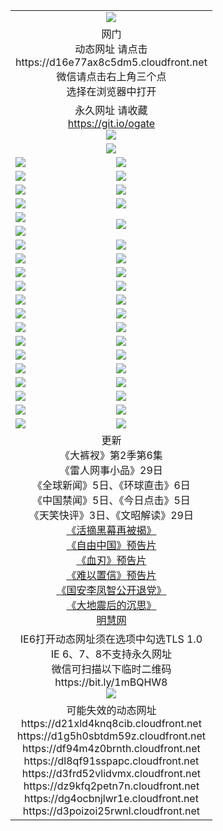 ﻿<table>
  <tr></tr>
  <tr><td colspan=2 align=center><img src="https://cloud.githubusercontent.com/assets/11880933/13434984/f430fae2-e012-11e5-814f-c2df1e82b247.jpg" /></td></tr>
  <tr><td colspan=2 align=center>网门<br>动态网址 请点击
<br>https://d16e77ax8c5dm5.cloudfront.net
      <br>微信请点击右上角三个点<br>选择在浏览器中打开<br></td>
  </tr>
  <tr>
    <td colspan=2 align=center>永久网址 请收藏<br/><a href="https://git.io/ogate" target="_blank">https://git.io/ogate</a><br/><a href="https://d16e77ax8c5dm5.cloudfront.net/Up/0WMGDL2.png" target="_blank"><img src="https://d16e77ax8c5dm5.cloudfront.net/Up/0WMGD2.png"/></a></td>
  </tr>
  <tr>
    <td colspan=2 align=center><a href="https://d16e77ax8c5dm5.cloudfront.net/ogUP.aspx?name=0oGate.apk" target="_blank"><img src="https://d16e77ax8c5dm5.cloudfront.net/Up/0WMAZ.jpg" /></a></td>
  </tr>
  <tr>
    <td><a href="https://d16e77ax8c5dm5.cloudfront.net/ogNice.aspx" target="_blank"><img src="https://d16e77ax8c5dm5.cloudfront.net/Up/0WCYY.jpg" /></a></td>
    <td><a href="https://d16e77ax8c5dm5.cloudfront.net/onCO.aspx?ob=600%E4%BA%8B%E7%89%A9&op=%E5%A2%9E%E5%88%A0%E6%94%B9&args=WH1~%23%E7%B1%BB%E5%9E%8B6%E6%96%B0%E9%97%BB%7c%23%E7%B1%BB%E5%9E%8B6%E8%AF%84%E8%AE%BA&mode=" target="_blank"><img src="https://d16e77ax8c5dm5.cloudfront.net/Up/0WZTT.jpg" /></a></td> 
  </tr>
  <tr>
    <td><a href="https://d16e77ax8c5dm5.cloudfront.net/ogDY.aspx" target="_blank"><img src="https://d16e77ax8c5dm5.cloudfront.net/Up/0FK.jpg" /></a></td>
    <td><a href="https://d16e77ax8c5dm5.cloudfront.net/ogST.aspx" target="_blank"><img src="https://d16e77ax8c5dm5.cloudfront.net/Up/0ST.jpg" /></a></td> 
  </tr>
  <tr>
    <!--td rowspan=2><a href="https://d16e77ax8c5dm5.cloudfront.net/ogUP.aspx?name=WJ.mp4&count=T:1,480P:1" target="_blank"><img src="https://d16e77ax8c5dm5.cloudfront.net/Up/WJ.jpg" /></a></td-->
    <td><a href="https://d16e77ax8c5dm5.cloudfront.net/ogUP.aspx?name=11DKC.mp4&count=T:2,2:6,1:16&from=github" target="_blank"><img src="https://d16e77ax8c5dm5.cloudfront.net/Up/11DKC.jpg" /></a></td> 
    <td><div><a href="https://d16e77ax8c5dm5.cloudfront.net/ogUP.aspx?name=LRWS.mp4&count=7B:8,6B:44,5A:10,5B:35,4A:14,4B:19,3A:10,3B:26,2A:16,2B:21,1A:23,1B:29&current=7B:8" target="_blank"><img src="https://d16e77ax8c5dm5.cloudfront.net/Up/LRWS.jpg" /></a></td>
   </tr>
  <tr>
    <td><a href="https://d16e77ax8c5dm5.cloudfront.net/ogUP.aspx?name=LRSH.mp4&count=W:13,2:10" target="_blank"><img src="https://d16e77ax8c5dm5.cloudfront.net/Up/LRSH.jpg" /></a></td>
    <td><a href="https://d16e77ax8c5dm5.cloudfront.net/ogNiceVedio.aspx" target="_blank"><img src="https://d16e77ax8c5dm5.cloudfront.net/Up/TGKDY.jpg" /></a></td>
  </tr>
  <tr>
    <td><a href="https://d16e77ax8c5dm5.cloudfront.net/ogUP.aspx?name=JQR.mp4&count=2" target="_blank"><img src="https://d16e77ax8c5dm5.cloudfront.net/Up/JQR.jpg" /></a></td>   
    <td rowspan=2><a href="https://d16e77ax8c5dm5.cloudfront.net/ogUP.aspx?name=JP.mp4&count=9" target="_blank"><img src="https://d16e77ax8c5dm5.cloudfront.net/Up/JP.jpg" /></td>
  </tr>
  <tr>
    <td><a href="https://d16e77ax8c5dm5.cloudfront.net/ogUP.aspx?name=WH.mp4" target="_blank"><img src="https://d16e77ax8c5dm5.cloudfront.net/Up/WH.jpg" /></a></td>
  </tr>
  <tr>
    <td><a href="https://d16e77ax8c5dm5.cloudfront.net/ogUP.aspx?name=SSZJ.mp4&count=SP:6,480P:9" target="_blank"><img src="https://d16e77ax8c5dm5.cloudfront.net/Up/SSZJ.jpg" /></a></td>
    <td><a href="https://d16e77ax8c5dm5.cloudfront.net/ogUP.aspx?name=ZY.mp4&count=2015:16" target="_blank"><img src="https://d16e77ax8c5dm5.cloudfront.net/Up/ZY.jpg" /></a</td>
  </tr>
  <tr>
    <td><a href="https://d16e77ax8c5dm5.cloudfront.net/ogUP.aspx?name=XTFY.mp4&count=B:2,A:24" target="_blank"><img src="https://d16e77ax8c5dm5.cloudfront.net/Up/XTFY.jpg" /></a></td>
    <td><a href="https://d16e77ax8c5dm5.cloudfront.net/ogUP.aspx?name=1XQK.mp4&count=13" target="_blank"><img src="https://d16e77ax8c5dm5.cloudfront.net/Up/1XQK.jpg" /></a</td>
  </tr>
  <tr>
    <td><a href="https://d16e77ax8c5dm5.cloudfront.net/ogUP.aspx?name=1LYF.mp4&count=2" target="_blank"><img src="https://d16e77ax8c5dm5.cloudfront.net/Up/1LYF0.jpg" /></a></td>
    <td><a href="https://d16e77ax8c5dm5.cloudfront.net/ogUP.aspx?name=1ZGC.mp4&count=6" target="_blank"><img src="https://d16e77ax8c5dm5.cloudfront.net/Up/1ZGC0.jpg" /></a></td>
  </tr>
  <tr>
    <td><a href="https://d16e77ax8c5dm5.cloudfront.net/ogUP.aspx?name=1ZKM.mp4&count=3&current=3" target="_blank"><img src="https://d16e77ax8c5dm5.cloudfront.net/Up/1ZKM0.jpg" /></a></td>  
    <td><a href="https://d16e77ax8c5dm5.cloudfront.net/ogUP.aspx?name=1WWY.mp4&count=6&current=6" target="_blank"><img src="https://d16e77ax8c5dm5.cloudfront.net/Up/1WWY0.jpg" /></a></td>
  </tr>
  <tr>
    <td><a href="https://d16e77ax8c5dm5.cloudfront.net/ogUP.aspx?name=10JGY.mp4&count=3" target="_blank"><img src="https://d16e77ax8c5dm5.cloudfront.net/Up/10JGY0.jpg" /></a></td>
    <td><a href="https://d16e77ax8c5dm5.cloudfront.net/ogUP.aspx?name=10CYS.mp4&count=2" target="_blank"><img src="https://d16e77ax8c5dm5.cloudfront.net/Up/10CYS0.jpg" /></a></td>
  </tr>
  <tr>
    <td><a href="https://d16e77ax8c5dm5.cloudfront.net/ogUP.aspx?name=4SQQ.mp4&count=201603:5,201602:20,201601:21&current=201603:5" target="_blank"><img src="https://d16e77ax8c5dm5.cloudfront.net/Up/4SQQ0.jpg"/></a></td>
    <td><a href="https://d16e77ax8c5dm5.cloudfront.net/ogUP.aspx?name=4SHQ.mp4&count=201603:6,201602:27,201601:28&current=201603:6" target="_blank"><img src="https://d16e77ax8c5dm5.cloudfront.net/Up/4SHQ0.jpg"/></a></td>
  </tr>
  <tr>
    <td><a href="https://d16e77ax8c5dm5.cloudfront.net/ogUP.aspx?name=4SZG.mp4&count=201603:5,201602:21,201601:23&current=201603:5" target="_blank"><img src="https://d16e77ax8c5dm5.cloudfront.net/Up/4SZG0.jpg"/></a></td>
    <td><a href="https://d16e77ax8c5dm5.cloudfront.net/ogUP.aspx?name=4SDJ.mp4&count=201603A:5,201603B:4,201602A:24,201602B:7,201601A:48,201601B:6&current=201603A:5" target="_blank"><img src="https://d16e77ax8c5dm5.cloudfront.net/Up/4SDJ0.jpg"/></a></td>
  </tr>
  <tr>
    <td><a href="https://d16e77ax8c5dm5.cloudfront.net/ogUP.aspx?name=4CTX.mp4&count=201603:1,201602:3,201601:4&current=201603:1" target="_blank"><img src="https://d16e77ax8c5dm5.cloudfront.net/Up/4CTX0.jpg"/></a></td>
    <td><a href="https://d16e77ax8c5dm5.cloudfront.net/ogUP.aspx?name=4CWZ.mp4&count=201602:4,201601:4&current=201602:4" target="_blank"><img src="https://d16e77ax8c5dm5.cloudfront.net/Up/4CWZ0.jpg"/></a></td>
  </tr>
  <tr>
    <td><a href="https://d16e77ax8c5dm5.cloudfront.net/onUP.aspx?name=https://d2t6x1lwzcff38.cloudfront.net/" target="_blank"><img src="https://d16e77ax8c5dm5.cloudfront.net/Up/0DTW.jpg"/></a></td>
    <td><a href="https://d16e77ax8c5dm5.cloudfront.net/onUP.aspx?name=https://d240ns8up8earz.cloudfront.net/acenter/" target="_blank"><img src="https://d16e77ax8c5dm5.cloudfront.net/Up/0TDW.jpg" /></a></td>
  </tr>
  <tr>
    <td><a href="https://d16e77ax8c5dm5.cloudfront.net/onUP.aspx?name=https://d4508d6vomz2p.cloudfront.net/gb/nsc413.htm" target="_blank"><img src="https://d16e77ax8c5dm5.cloudfront.net/Up/0DJY.jpg" /></a></td>
    <td><a href="https://d16e77ax8c5dm5.cloudfront.net/onUP.aspx?name=https://d3bxwq7vzudb5l.cloudfront.net/xtr/gb/prog204.html" target="_blank"><img src="https://d16e77ax8c5dm5.cloudfront.net/Up/0XTR.jpg" /></a></td>
  </tr>
  <tr>
    <td><a href="https://d16e77ax8c5dm5.cloudfront.net/onUP.aspx?name=https://d3aj00iefsmfgc.cloudfront.net/" target="_blank"><img src="https://d16e77ax8c5dm5.cloudfront.net/Up/0MHW.jpg" /></a></td>
    <td><a href="https://d16e77ax8c5dm5.cloudfront.net/onUP.aspx?name=https://d1lcj91uv80klr.cloudfront.net/" target="_blank"><img src="https://d16e77ax8c5dm5.cloudfront.net/Up/0ZJW.jpg" /></a></td>
  </tr>
  <tr>
    <td><a href="https://d16e77ax8c5dm5.cloudfront.net/ogUP.aspx?name=0FG.zip" target="_blank"><img src="https://d16e77ax8c5dm5.cloudfront.net/Up/0FG.jpg" /></a></td>
    <td><a href="https://d16e77ax8c5dm5.cloudfront.net/ogUP.aspx?name=0FGA.apk" target="_blank"><img src="https://d16e77ax8c5dm5.cloudfront.net/Up/0FGA.jpg" /></a></td>
  </tr>
  <tr>
    <td><a href="https://d16e77ax8c5dm5.cloudfront.net/ogUP.aspx?name=0U.zip" target="_blank"><img src="https://d16e77ax8c5dm5.cloudfront.net/Up/0U.jpg" /></a></td>
    <td><a href="https://d16e77ax8c5dm5.cloudfront.net/ogUP.aspx?name=0UA.apk" target="_blank"><img src="https://d16e77ax8c5dm5.cloudfront.net/Up/0UA.jpg" /></a></td>
  </tr>
  <tr>
    <td><a href="https://d16e77ax8c5dm5.cloudfront.net/ogUP.aspx?name=0iPPOTV.zip" target="_blank"><img src="https://d16e77ax8c5dm5.cloudfront.net/Up/0iPPOTV.jpg" /></a></td>
    <td><a href="https://d16e77ax8c5dm5.cloudfront.net/ogUP.aspx?name=0iNTD.apk" target="_blank"><img src="https://d16e77ax8c5dm5.cloudfront.net/Up/0iNTD.jpg" /></a></td>
  </tr>
  <tr>
    <td colspan=2 align=center>更新<br>
      《大裤衩》第2季第6集<br>
      《雷人网事小品》29日<br>
      《全球新闻》5日、《环球直击》6日<br>
      《中国禁闻》5日、《今日点击》5日<br>
      《天笑快评》3日、《文昭解读》29日<br>
      <a href="https://d16e77ax8c5dm5.cloudfront.net/ogUP.aspx?name=SSZJ480P9.mp4" target="_blank">《活摘黑幕再被揭》</a><br>
      <a href="https://d16e77ax8c5dm5.cloudfront.net/ogUP.aspx?name=11ZYZG0.mp4" target="_blank">《自由中国》预告片</a><br>
      <a href="https://d16e77ax8c5dm5.cloudfront.net/ogUP.aspx?name=11XR.mp4" target="_blank">《血刃》预告片</a><br>
      <a href="https://d16e77ax8c5dm5.cloudfront.net/ogUP.aspx?name=11NYZX.mp4&count=2" target="_blank">《难以置信》预告片</a><br>
      <a href="https://d16e77ax8c5dm5.cloudfront.net/ogUP.aspx?name=4LFZ.mp4" target="_blank">《国安李凤智公开退党》</a><br>
      <a href="https://d16e77ax8c5dm5.cloudfront.net/ogUP.aspx?name=4DDZHDCS.mp4" target="_blank">《大地震后的沉思》</a><br>
      <a href="https://d16e77ax8c5dm5.cloudfront.net/onUP.aspx?name=https://www.minghui.org/" target="_blank">明慧网</a></td>
    </td>
  </tr>
  <tr>
    <td colspan=2 align=center>IE6打开动态网址须在选项中勾选TLS 1.0<br/>IE 6、7、8不支持永久网址<br/>
      微信可扫描以下临时二维码<br/>https://bit.ly/1mBQHW8<br/><a href="https://d16e77ax8c5dm5.cloudfront.net/Up/0WMGDL3.png" target="_blank"><img src="https://d16e77ax8c5dm5.cloudfront.net/Up/0WMGD3.png"/></a><br>
  </tr>
  <tr>
    <td colspan=2 align=center>可能失效的动态网址
<br>https://d21xld4knq8cib.cloudfront.net
<br>https://d1g5h0sbtdm59z.cloudfront.net
<br>https://df94m4z0brnth.cloudfront.net
<br>https://dl8qf91sspapc.cloudfront.net
<br>https://d3frd52vlidvmx.cloudfront.net
<br>https://dz9kfq2petn7n.cloudfront.net
<br>https://dg4ocbnjlwr1e.cloudfront.net
<br>https://d3poizoi25rwnl.cloudfront.net
    </td>
  </tr>
</table>
